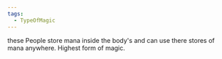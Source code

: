 ```yaml
---
tags:
  - TypeOfMagic
---
```

these People store mana inside the body's and can use there stores of mana anywhere. Highest form of magic.